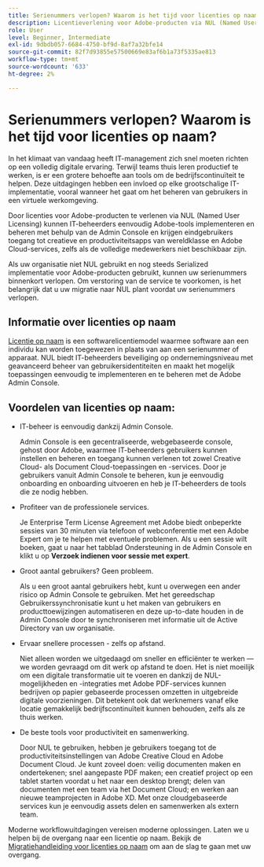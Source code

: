 ```yaml
---
title: Serienummers verlopen? Waarom is het tijd voor licenties op naam?
description: Licentieverlening voor Adobe-producten via NUL (Named User Licensing) stelt IT-beheerders in staat eenvoudig Adobe-tools te implementeren en te beheren met behulp van de Admin Console en geeft eindgebruikers toegang tot creatieve en productiviteitsapps van wereldklasse en Adobe Cloud-services, zelfs als het volledige personeelsbestand extern is
role: User
level: Beginner, Intermediate
exl-id: 9dbdb057-6684-4750-bf9d-8af7a32bfe14
source-git-commit: 82f7d93855e57500669e83af6b1a73f5335ae813
workflow-type: tm+mt
source-wordcount: '633'
ht-degree: 2%

---
```


# Serienummers verlopen? Waarom is het tijd voor licenties op naam?

In het klimaat van vandaag heeft IT-management zich snel moeten richten op een volledig digitale ervaring. Terwijl teams thuis leren productief te werken, is er een grotere behoefte aan tools om de bedrijfscontinuïteit te helpen. Deze uitdagingen hebben een invloed op elke grootschalige IT-implementatie, vooral wanneer het gaat om het beheren van gebruikers in een virtuele werkomgeving.

Door licenties voor Adobe-producten te verlenen via NUL (Named User Licensing) kunnen IT-beheerders eenvoudig Adobe-tools implementeren en beheren met behulp van de Admin Console en krijgen eindgebruikers toegang tot creatieve en productiviteitsapps van wereldklasse en Adobe Cloud-services, zelfs als de volledige medewerkers niet beschikbaar zijn.

Als uw organisatie niet NUL gebruikt en nog steeds Serialized implementatie voor Adobe-producten gebruikt, kunnen uw serienummers binnenkort verlopen. Om verstoring van de service te voorkomen, is het belangrijk dat u uw migratie naar NUL plant voordat uw serienummers verlopen.

## Informatie over licenties op naam

[Licentie op naam](https://helpx.adobe.com/enterprise/using/licensing.html) is een softwarelicentiemodel waarmee software aan een individu kan worden toegewezen in plaats van aan een serienummer of apparaat. NUL biedt IT-beheerders beveiliging op ondernemingsniveau met geavanceerd beheer van gebruikersidentiteiten en maakt het mogelijk toepassingen eenvoudig te implementeren en te beheren met de Adobe Admin Console.

## Voordelen van licenties op naam:

* IT-beheer is eenvoudig dankzij Admin Console.

   Admin Console is een gecentraliseerde, webgebaseerde console, gehost door Adobe, waarmee IT-beheerders gebruikers kunnen instellen en beheren en toegang kunnen verlenen tot zowel Creative Cloud- als Document Cloud-toepassingen en -services. Door je gebruikers vanuit Admin Console te beheren, kun je eenvoudig onboarding en onboarding uitvoeren en heb je IT-beheerders de tools die ze nodig hebben.

* Profiteer van de professionele services.

   Je Enterprise Term License Agreement met Adobe biedt onbeperkte sessies van 30 minuten via telefoon of webconferentie met een Adobe Expert om je te helpen met eventuele problemen. Als u een sessie wilt boeken, gaat u naar het tabblad Ondersteuning in de Admin Console en klikt u op **Verzoek indienen voor sessie met expert**.

* Groot aantal gebruikers? Geen probleem.

   Als u een groot aantal gebruikers hebt, kunt u overwegen een ander risico op Admin Console te gebruiken. Met het gereedschap Gebruikerssynchronisatie kunt u het maken van gebruikers en producttoewijzingen automatiseren en deze up-to-date houden in de Admin Console door te synchroniseren met informatie uit de Active Directory van uw organisatie.

* Ervaar snellere processen - zelfs op afstand.

   Niet alleen worden we uitgedaagd om sneller en efficiënter te werken — we worden gevraagd om dit werk op afstand te doen. Het is niet moeilijk om een digitale transformatie uit te voeren en dankzij de NUL-mogelijkheden en -integraties met Adobe PDF-services kunnen bedrijven op papier gebaseerde processen omzetten in uitgebreide digitale voorzieningen. Dit betekent ook dat werknemers vanaf elke locatie gemakkelijk bedrijfscontinuïteit kunnen behouden, zelfs als ze thuis werken.

* De beste tools voor productiviteit en samenwerking.

   Door NUL te gebruiken, hebben je gebruikers toegang tot de productiviteitsinstellingen van Adobe Creative Cloud en Adobe Document Cloud. Je kunt zoveel doen: veilig documenten maken en ondertekenen; snel aangepaste PDF maken; een creatief project op een tablet starten voordat u het naar een desktop brengt; delen van documenten met een team via het Document Cloud; en werken aan nieuwe teamprojecten in Adobe XD. Met onze cloudgebaseerde services kun je eenvoudig assets delen en samenwerken als extern team.

Moderne workflowuitdagingen vereisen moderne oplossingen. Laten we u helpen bij de overgang naar een licentie op naam. Bekijk de [Migratiehandleiding voor licenties op naam](https://offers.adobe.com/content/dam/offer-manager/en/na/marketing/CCE/Adobe_Named_User_Licensing_Migration_Guide.pdf) om aan de slag te gaan met uw overgang.
